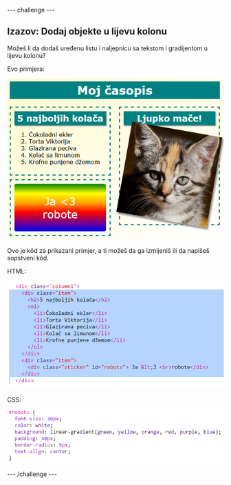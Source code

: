--- challenge ---

## Izazov: Dodaj objekte u lijevu kolonu

Možeš li da dodaš uređenu listu i naljepnicu sa tekstom i gradijentom u lijevu kolonu?

Evo primjera:

![screenshot](images/magazine-challenge1-example.png)

Ovo je kôd za prikazani primjer, a ti možeš da ga izmijeniš ili da napišeš sopstveni kôd.

HTML:

![screenshot](images/magazine-challenge1.png)

CSS:

![screenshot](images/magazine-challenge1-style.png)

--- /challenge ---